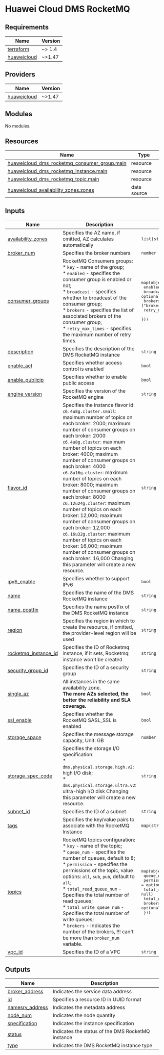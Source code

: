 # Huawei Cloud DMS RocketMQ

<!-- BEGIN_TF_DOCS -->
## Requirements

| Name | Version |
|------|---------|
| <a name="requirement_terraform"></a> [terraform](#requirement\_terraform) | ~> 1.4 |
| <a name="requirement_huaweicloud"></a> [huaweicloud](#requirement\_huaweicloud) | ~>1.47 |

## Providers

| Name | Version |
|------|---------|
| <a name="provider_huaweicloud"></a> [huaweicloud](#provider\_huaweicloud) | ~>1.47 |

## Modules

No modules.

## Resources

| Name | Type |
|------|------|
| [huaweicloud_dms_rocketmq_consumer_group.main](https://registry.terraform.io/providers/huaweicloud/huaweicloud/latest/docs/resources/dms_rocketmq_consumer_group) | resource |
| [huaweicloud_dms_rocketmq_instance.main](https://registry.terraform.io/providers/huaweicloud/huaweicloud/latest/docs/resources/dms_rocketmq_instance) | resource |
| [huaweicloud_dms_rocketmq_topic.main](https://registry.terraform.io/providers/huaweicloud/huaweicloud/latest/docs/resources/dms_rocketmq_topic) | resource |
| [huaweicloud_availability_zones.zones](https://registry.terraform.io/providers/huaweicloud/huaweicloud/latest/docs/data-sources/availability_zones) | data source |

## Inputs

| Name | Description | Type | Default | Required |
|------|-------------|------|---------|:--------:|
| <a name="input_availability_zones"></a> [availability\_zones](#input\_availability\_zones) | Specifies the AZ name, if omitted, AZ calculates automatically | `list(string)` | `[]` | no |
| <a name="input_broker_num"></a> [broker\_num](#input\_broker\_num) | Specifies the broker numbers | `number` | `1` | no |
| <a name="input_consumer_groups"></a> [consumer\_groups](#input\_consumer\_groups) | RocketMQ Consumers groups:<br>    * `key` - name of the group;<br>    * `enabled` - specifies the consumer group is enabled or not;<br>    * `broadcast` - specifies whether to broadcast of the consumer group;<br>    * `brokers` - specifies the list of associated brokers of the consumer group;<br>    * `retry_max_times` - specifies the maximum number of retry times. | <pre>map(object({<br>    enabled         = optional(bool, true)<br>    broadcast       = optional(bool, true)<br>    brokers         = optional(list(string), ["broker-0"])<br>    retry_max_times = optional(number, 3)<br>  }))</pre> | `{}` | no |
| <a name="input_description"></a> [description](#input\_description) | Specifies the description of the DMS RocketMQ instance | `string` | `null` | no |
| <a name="input_enable_acl"></a> [enable\_acl](#input\_enable\_acl) | Specifies whether access control is enabled | `bool` | `false` | no |
| <a name="input_enable_publicip"></a> [enable\_publicip](#input\_enable\_publicip) | Specifies whether to enable public access | `bool` | `false` | no |
| <a name="input_engine_version"></a> [engine\_version](#input\_engine\_version) | Specifies the version of the RocketMQ engine | `string` | `"4.8.0"` | no |
| <a name="input_flavor_id"></a> [flavor\_id](#input\_flavor\_id) | Specifies the instance flavor id:<br>  `c6.4u8g.cluster.small`: maximum number of topics on each broker: 2000; maximum number of consumer groups on each broker: 2000<br>  `c6.4u8g.cluster`: maximum number of topics on each broker: 4000; maximum number of consumer groups on each broker: 4000<br>  `c6.8u16g.cluster`: maximum number of topics on each broker: 8000; maximum number of consumer groups on each broker: 8000<br>  `c6.12u24g.cluster`: maximum number of topics on each broker: 12,000; maximum number of consumer groups on each broker: 12,000<br>  `c6.16u32g.cluster`: maximum number of topics on each broker: 16,000; maximum number of consumer groups on each broker: 16,000 Changing this parameter will create a new resource. | `string` | `"c6.4u8g.cluster.small"` | no |
| <a name="input_ipv6_enable"></a> [ipv6\_enable](#input\_ipv6\_enable) | Specifies whether to support IPv6 | `bool` | `false` | no |
| <a name="input_name"></a> [name](#input\_name) | Specifies the name of the DMS RocketMQ instance | `string` | n/a | yes |
| <a name="input_name_postfix"></a> [name\_postfix](#input\_name\_postfix) | Specifies the name postfix of the DMS RocketMQ instance | `string` | `null` | no |
| <a name="input_region"></a> [region](#input\_region) | Specifies the region in which to create the resource, if omitted, the provider-level region will be used | `string` | `null` | no |
| <a name="input_rocketmq_instance_id"></a> [rocketmq\_instance\_id](#input\_rocketmq\_instance\_id) | Specifies the ID of Rocketmq instance, if it sets, Rocketmq instance won't be created | `string` | `null` | no |
| <a name="input_security_group_id"></a> [security\_group\_id](#input\_security\_group\_id) | Specifies the ID of a security group | `string` | n/a | yes |
| <a name="input_single_az"></a> [single\_az](#input\_single\_az) | All instances in the same availability zone.<br>  **The more AZs selected, the better the reliability and SLA coverage.** | `bool` | `false` | no |
| <a name="input_ssl_enable"></a> [ssl\_enable](#input\_ssl\_enable) | Specifies whether the RocketMQ SASL\_SSL is enabled | `bool` | `false` | no |
| <a name="input_storage_space"></a> [storage\_space](#input\_storage\_space) | Specifies the message storage capacity, Unit: GB | `number` | `300` | no |
| <a name="input_storage_spec_code"></a> [storage\_spec\_code](#input\_storage\_spec\_code) | Specifies the storage I/O specification:<br>  * `dms.physical.storage.high.v2`: high I/O disk;<br>  * `dms.physical.storage.ultra.v2`: ultra-high I/O disk Changing this parameter will create a new resource. | `string` | `"dms.physical.storage.high.v2"` | no |
| <a name="input_subnet_id"></a> [subnet\_id](#input\_subnet\_id) | Specifies the ID of a subnet | `string` | n/a | yes |
| <a name="input_tags"></a> [tags](#input\_tags) | Specifies the key/value pairs to associate with the RocketMQ Instance | `map(string)` | `{}` | no |
| <a name="input_topics"></a> [topics](#input\_topics) | RocketMQ topics configuration:<br>    * `key` - name of the topic;<br>    * `queue_num` - specifies the number of queues, default to 8;<br>    * `permission` - specifies the permissions of the topic, value options: `all`, `sub`, `pub`, default to `all`;<br>    * `total_read_queue_num` - Specifies the total number of read queues;<br>    * `total_write_queue_num` - Specifies the total number of write queues;<br>    * `brokers` - indicates the number of the brokers, !!! can't be more than `broker_num` variable. | <pre>map(object({<br>    queue_num             = optional(number, 8)<br>    permission            = optional(string, "all")<br>    total_read_queue_num  = optional(number, null)<br>    total_write_queue_num = optional(number, null)<br>    brokers               = optional(list(string), ["broker-0"])<br>  }))</pre> | `{}` | no |
| <a name="input_vpc_id"></a> [vpc\_id](#input\_vpc\_id) | Specifies the ID of a VPC | `string` | n/a | yes |

## Outputs

| Name | Description |
|------|-------------|
| <a name="output_broker_address"></a> [broker\_address](#output\_broker\_address) | Indicates the service data address |
| <a name="output_id"></a> [id](#output\_id) | Specifies a resource ID in UUID format |
| <a name="output_namesrv_address"></a> [namesrv\_address](#output\_namesrv\_address) | Indicates the metadata address |
| <a name="output_node_num"></a> [node\_num](#output\_node\_num) | Indicates the node quantity |
| <a name="output_specification"></a> [specification](#output\_specification) | Indicates the instance specification |
| <a name="output_status"></a> [status](#output\_status) | Indicates the status of the DMS RocketMQ instance |
| <a name="output_type"></a> [type](#output\_type) | Indicates the DMS RocketMQ instance type |
<!-- END_TF_DOCS -->